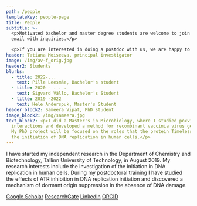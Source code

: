 ```yaml
---
path: /people
templateKey: people-page
title: People
subtitle: >-
  <p>Motivated bachelor and master degree students are welcome to join! Please
  email with inquiries.</p> 

  <p>If you are interested in doing a postdoc with us, we are happy to help you apply for a <a href="https://www.etag.ee/en/funding/mobility-funding/postdoctoral-researcher-grant/">postdoctoral fellowship</a>, please email with inquiries! </p>
header: Tatiana Moiseeva, principal investigator
image: /img/av-f_orig.jpg
header2: Students
blurbs:
  - title: 2022-...
    text: Pille Leesmäe, Bachelor's student
  - title: 2020 - . . .
    text: Sigvard Vällo, Bachelor's Student
  - title: 2019 -2022
    text: Hele Anderspuk, Master's Student
header_block2: Sameera Vipat, PhD student
image_block2: /img/sameera.jpg
text_block2: <p>I did a Master's in Microbiology, where I studied poxvirus-host
  interactions and developed a method for recombinant vaccinia virus generation.
  My PhD project will be focused on the roles that the protein Timeless plays in
  the initiation of DNA replication in human cells.</p>
---
```


​I have started my independent research in the Department of Chemistry and Biotechnology, Tallinn University of Technology, in August 2019. My research interests include the investigation of the initiation in DNA replication in human cells. During my postdoctoral training I have studied the effects of ATR inhibition in DNA replication initiation and discovered a mechanism of dormant origin suppression in the absence of DNA damage.

[​Google Scholar](https://scholar.google.com/citations?user=NtQe0-MAAAAJ&hl=en) [ResearchGate](https://www.researchgate.net/profile/Tatiana_Moiseeva) [LinkedIn](https://ee.linkedin.com/in/tatiana-moiseeva-382b4b54) [ORCID](https://orcid.org/0000-0002-1181-9519)
